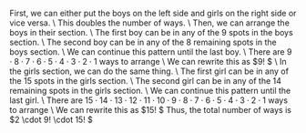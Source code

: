 First, we can either put the boys on the left side and girls on the right side or vice versa. \\
This doubles the number of ways. \\
Then, we can arrange the boys in their section. \\
The first boy can be in any of the 9 spots in the boys section. \\
The second boy can be in any of the 8 remaining spots in the boys section. \\
We can continue this pattern until the last boy. \\
There are $9 \cdot 8 \cdot 7 \cdot 6 \cdot 5 \cdot 4 \cdot 3 \cdot 2 \cdot 1$ ways to arrange \\
We can rewrite this as $9! $ \\
In the girls section, we can do the same thing. \\
The first girl can be in any of the 15 spots in the girls section. \\
The second girl can be in any of the 14 remaining spots in the girls section. \\
We can continue this pattern until the last girl. \\
There are $15 \cdot 14 \cdot 13 \cdot 12 \cdot 11 \cdot 10 \cdot 9 \cdot 8 \cdot 7 \cdot 6 \cdot 5 \cdot 4 \cdot 3 \cdot 2 \cdot 1$ ways to arrange \\
We can rewrite this as $15! $
Thus, the total number of ways is $2 \cdot 9! \cdot 15! $
